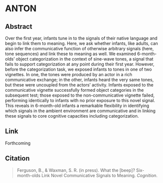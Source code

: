 # ANTON

## Abstract

Over the first year, infants tune in to the signals of their native language and begin to link them to meaning. Here, we ask whether infants, like adults, can also infer the communicative function of otherwise arbitrary signals (here, tone sequences) and link these to meaning as well. We examined 6-month-olds’ object categorization in the context of sine-wave tones, a signal that fails to support categorization at any point during their first year. However, before the categorization task, we exposed infants to tones in one of two vignettes. In one, the tones were produced by an actor in a rich communicative exchange; in the other, infants heard the very same tones, but these were uncoupled from the actors’ activity. Infants exposed to the communicative vignette successfully formed object categories in the subsequent test; those exposed to the non-communicative vignette failed, performing identically to infants with no prior exposure to this novel signal. This reveals in 6-month-old infants a remarkable flexibility in identifying which signals in the ambient environment are communicative and in linking these signals to core cognitive capacities including categorization. 
## Link

Forthcoming

## Citation

> Ferguson, B., & Waxman, S. R. (in press). What the [beep]? Six-month-olds Link Novel Communicative Signals to Meaning. *Cognition*.